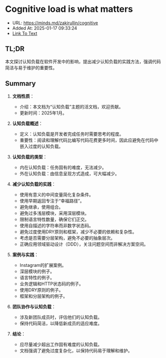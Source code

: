 # Cognitive load is what matters
- URL: https://minds.md/zakirullin/cognitive
- Added At: 2025-01-17 09:33:24
- [Link To Text](2025-01-17-cognitive-load-is-what-matters_raw.md)

## TL;DR
本文探讨认知负载在软件开发中的影响，提出减少认知负载的实践方法，强调代码简洁与易于维护的重要性。

## Summary
1. **文档性质**：
   - 介绍：本文档为“认知负载”主题的活文档，欢迎贡献。
   - 更新时间：2025年1月。

2. **认知负载概述**：
   - 定义：认知负载是开发者完成任务时需要思考的程度。
   - 重要性：阅读和理解代码比编写代码花费更多时间，因此应避免在代码中嵌入过度的认知负载。

3. **认知负载的类型**：
   - 内在认知负载：任务固有的难度，无法减少。
   - 外在认知负载：由信息呈现方式造成，可大幅减少。

4. **减少认知负载的实践**：
   - 使用有意义的中间变量简化复杂条件。
   - 使用早期返回专注于“幸福路径”。
   - 避免继承，使用组合。
   - 避免过多浅层模块，采用深层模块。
   - 限制语言特性数量，确保它们正交。
   - 使用自描述的字符串而非数字状态码。
   - 避免过度使用DRY原则和框架，减少不必要的依赖和复杂性。
   - 考虑是否需要分层架构，避免不必要的抽象层次。
   - 正确应用领域驱动设计（DDD），关注问题空间而非解决方案空间。

5. **案例与实践**：
   - Instagram的扩展案例。
   - 深层模块的例子。
   - 语言特性的例子。
   - 业务逻辑和HTTP状态码的例子。
   - 使用DRY原则的例子。
   - 框架和分层架构的例子。

6. **团队协作与认知负载**：
   - 涉及新团队成员时，评估他们的认知负载。
   - 保持代码简洁，以降低新成员的适应难度。

7. **结论**：
   - 应尽量减少超出工作固有难度的认知负载。
   - 文档强调了避免过度复杂化，以保持代码易于理解和维护。
